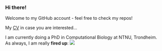 ### Hi there!

Welcome to my GitHub account - feel free to check my repos! 

My [CV](https://bblodfon.github.io/my-cv/cv.html) in case you are interested...

I am currently doing a PhD in Computational Biology at NTNU, Trondheim.
As always, I am really **fired up**:
<img src="https://media.giphy.com/media/YWB6Hi29vA3jG/giphy.gif"/>
